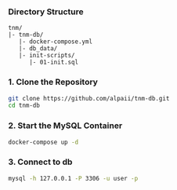 
### Directory Structure

```plaintext
tnm/
|- tnm-db/
   |- docker-compose.yml
   |- db_data/
   |- init-scripts/
      |- 01-init.sql
```

### 1. Clone the Repository

```bash
git clone https://github.com/alpaii/tnm-db.git
cd tnm-db
```

### 2. Start the MySQL Container

```bash
docker-compose up -d
```

### 3. Connect to db

```bash
mysql -h 127.0.0.1 -P 3306 -u user -p
```


